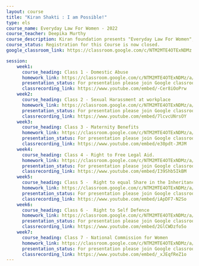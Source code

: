 ```yaml
---
layout: course
title: "Kiran Shakti : I am Possible!"
type: els
course_name: Everyday Law For Women - 2022
course_teacher: Deepika Murthy
course_description: Kiran foundation presents "Everyday Law For Women", this is a special course designed with essential legal information, which every women of this nation should be aware of. This course covers topic such as sexual harassment at workplace, right to private defense, domestic violence, right to free legal aid, maternity benefits, right to get equal share in the inheritance and about national commision for women. The course will last three weeks, with two classes every week on Wednesday and Friday at 2:00 PM. We will try to answer all your queries during the course. The participants who complete all 6 classes will also receive a certificate at the end of the course.
course_status: Registration for this Course is now closed.
google_classroom_link: https://classroom.google.com/c/NTM2MTE4OTExNDMz

session:
    week1:
      course_heading: Class 1 - Domestic Abuse
      homework_link: https://classroom.google.com/c/NTM2MTE4OTExNDMz/a/NDk3MDYxMzE4NDg0/details
      presentation_status: For presentation please join Google classroom .
      classrecording_link: https://www.youtube.com/embed/-Cer8iOoPrw
    week2:
      course_heading: Class 2 - Sexual Harassment at workplace
      homework_link: https://classroom.google.com/c/NTM2MTE4OTExNDMz/a/NDk3MTU2MjgyNTAx/details
      presentation_status: For presentation please join Google classroom .
      classrecording_link: https://www.youtube.com/embed/7lcvcUNrsOY
    week3:
      course_heading: Class 3 - Maternity Benefits
      homework_link: https://classroom.google.com/c/NTM2MTE4OTExNDMz/a/NTI2MTU5MzczMjUw/details
      presentation_status: For presentation please join Google classroom .
      classrecording_link: https://www.youtube.com/embed/e30pdt-JMJM
    week4:
      course_heading: Class 4 - Right to Free Legal Aid.
      homework_link: https://classroom.google.com/c/NTM2MTE4OTExNDMz/a/NDk3NDUzNDc4MTc1/details
      presentation_status: For presentation please join Google classroom .
      classrecording_link: https://www.youtube.com/embed/I39Shb5IkBM
    week5:
      course_heading: Class 5 -  Right to equal Share in the Inheritance.
      homework_link: https://classroom.google.com/c/NTM2MTE4OTExNDMz/a/NDk3NTczOTk4MTI0/details
      presentation_status: For presentation please join Google classroom .
      classrecording_link: https://www.youtube.com/embed/iApDF7-N2So
    week6:
      course_heading: Class 6 -  Right to Self Defence
      homework_link: https://classroom.google.com/c/NTM2MTE4OTExNDMz/a/NTM5MjI1NTUxMzcy/details
      presentation_status: For presentation please join Google classroom .
      classrecording_link: https://www.youtube.com/embed/2GlCWDzfo5o
    week7:
      course_heading: Class 7 - National Commission for Women
      homework_link: https://classroom.google.com/c/NTM2MTE4OTExNDMz/a/NTQ1OTE4NjI4MzE3/details
      presentation_status: For presentation please join Google classroom .
      classrecording_link: https://www.youtube.com/embed/_xJEqfReZ1o
---
```

